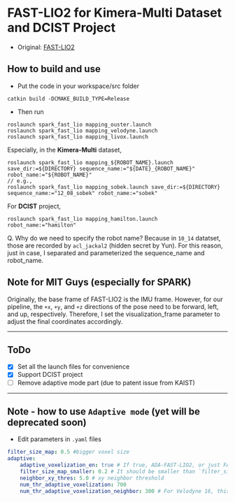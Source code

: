 # FAST-LIO2 for Kimera-Multi Dataset and DCIST Project

+ Original: [FAST-LIO2](https://github.com/hku-mars/FAST_LIO)


## How to build and use
+ Put the code in your workspace/src folder
```shell
catkin build -DCMAKE_BUILD_TYPE=Release
```
+ Then run

```shell
roslaunch spark_fast_lio mapping_ouster.launch
roslaunch spark_fast_lio mapping_velodyne.launch
roslaunch spark_fast_lio mapping_livox.launch
```

Especially, in the **Kimera-Multi** dataset,

```
roslaunch spark_fast_lio mapping_${ROBOT_NAME}.launch save_dir:=${DIRECTORY} sequence_name:="${DATE}_{ROBOT_NAME}" robot_name:="${ROBOT_NAME}" 
// e.g.,
roslaunch spark_fast_lio mapping_sobek.launch save_dir:=${DIRECTORY} sequence_name:="12_08_sobek" robot_name:="sobek" 
```

For **DCIST** project,

```
roslaunch spark_fast_lio mapping_hamilton.launch robot_name:="hamilton" 
```

Q. Why do we need to specify the robot name?
Because in `10_14` datatset, those are recorded by `acl_jackal2` (hidden secret by Yun). 
For this reason, just in case, I separated and parameterized the sequence_name and robot_name.

## Note for MIT Guys (especially for SPARK)

Originally, the base frame of FAST-LIO2 is the IMU frame.
However, for our pipeline, the `+x`, `+y`, and `+z` directions of the pose need to be forward, left, and up, respectively.
Therefore, I set the visualization_frame parameter to adjust the final coordinates accordingly.

---

## ToDo 

- [X] Set all the launch files for convenience
- [X] Support DCIST project
- [ ] Remove adaptive mode part (due to patent issue from KAIST)

---

## Note - how to use `Adaptive mode` (yet will be deprecated soon)

+ Edit parameters in `.yaml` files

```yaml
filter_size_map: 0.5 #bigger voxel size
adaptive:
    adaptive_voxelization_en: true # If true, ADA-FAST-LIO2, or just FAST-LIO2
    filter_size_map_smaller: 0.2 # It should be smaller than `filter_size_map`
    neighbor_xy_thres: 5.0 # xy neighbor threshold
    num_thr_adaptive_voxelization: 700
    num_thr_adaptive_voxelization_neighbor: 300 # For Velodyne 16, this method is not applicable
```

